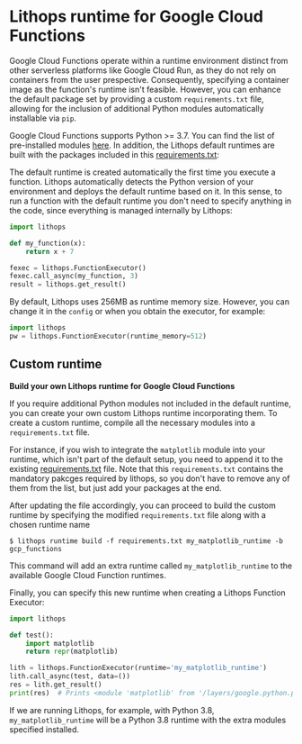 # Lithops runtime for Google Cloud Functions

Google Cloud Functions operate within a runtime environment distinct from other serverless platforms like Google Cloud Run, as they do not rely on containers from the user prespective. Consequently, specifying a container image as the function's runtime isn't feasible. However, you can enhance the default package set by providing a custom `requirements.txt` file, allowing for the inclusion of additional Python modules automatically installable via `pip`.

Google Cloud Functions supports Python >= 3.7. You can find the list of pre-installed modules [here](https://cloud.google.com/functions/docs/writing/specifying-dependencies-python#pre-installed_packages). In addition, the Lithops default runtimes are built with the packages included in this [requirements.txt](requirements.txt):

The default runtime is created automatically the first time you execute a function. Lithops automatically detects the Python version of your environment and deploys the default runtime based on it. In this sense, to run a function with the default runtime you don't need to specify anything in the code, since everything is managed internally by Lithops:

```python
import lithops

def my_function(x):
    return x + 7

fexec = lithops.FunctionExecutor()
fexec.call_async(my_function, 3)
result = lithops.get_result()
```

By default, Lithops uses 256MB as runtime memory size. However, you can change it in the `config` or when you obtain the executor, for example:

```python
import lithops
pw = lithops.FunctionExecutor(runtime_memory=512)
```

## Custom runtime

**Build your own Lithops runtime for Google Cloud Functions**

If you require additional Python modules not included in the default runtime, you can create your own custom Lithops runtime incorporating them. To create a custom runtime, compile all the necessary modules into a `requirements.txt` file.

For instance, if you wish to integrate the `matplotlib` module into your runtime, which isn't part of the default setup, you need to append it to the existing [requirements.txt](requirements.txt) file. Note that this `requirements.txt` contains the mandatory pakcges required by lithops, so you don't have to remove any of them from the list, but just add your packages at the end.

After updating the file accordingly, you can proceed to build the custom runtime by specifying the modified `requirements.txt` file along with a chosen runtime name

```
$ lithops runtime build -f requirements.txt my_matplotlib_runtime -b gcp_functions
```

This command will add an extra runtime called `my_matplotlib_runtime` to the available Google Cloud Function runtimes.

Finally, you can specify this new runtime when creating a Lithops Function Executor:

```python
import lithops

def test():
    import matplotlib
    return repr(matplotlib)

lith = lithops.FunctionExecutor(runtime='my_matplotlib_runtime')
lith.call_async(test, data=())
res = lith.get_result()
print(res)  # Prints <module 'matplotlib' from '/layers/google.python.pip/pip/lib/python3.8/site-packages/matplotlib/__init__.py'>
```

If we are running Lithops, for example, with Python 3.8, `my_matplotlib_runtime` will be a Python 3.8 runtime with the extra modules specified installed.

